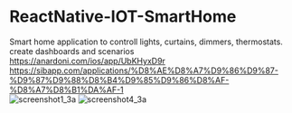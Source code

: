 # ReactNative-IOT-SmartHome
Smart home application to controll lights, curtains, dimmers, thermostats.\
create dashboards and scenarios\
https://anardoni.com/ios/app/UbKHyxD9r  \
https://sibapp.com/applications/%D8%AE%D8%A7%D9%86%D9%87-%D9%87%D9%88%D8%B4%D9%85%D9%86%D8%AF-%D8%A7%D8%B1%DA%AF-1  \
![screenshot1_3a](https://user-images.githubusercontent.com/59111460/152621668-a907d752-6fad-478f-9f2c-da7bbf52298e.jpg)
![screenshot4_3a](https://user-images.githubusercontent.com/59111460/152621677-e5d3c07b-2ad6-4b97-ad29-2914fe5bb66d.jpg)


